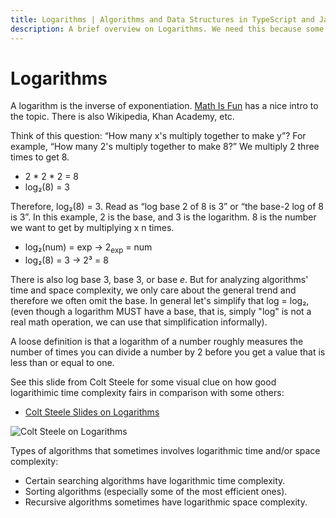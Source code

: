 ```yaml
---
title: Logarithms | Algorithms and Data Structures in TypeScript and JavaScript
description: A brief overview on Logarithms. We need this because some time and space complexity are not as simple as O(1), O(n), O(n²) or similar ones.
---
```


# Logarithms

A logarithm is the inverse of exponentiation.
[Math Is Fun](https://www.mathsisfun.com/algebra/logarithms.html) has a nice intro to the topic.
There is also Wikipedia, Khan Academy, etc.

Think of this question: “How many x's multiply together to make y”?
For example, “How many 2's multiply together to make 8?”
We multiply 2 three times to get 8.

- 2 * 2 * 2 = 8
- log₂(8) = 3

Therefore, log₂(8) = 3.
Read as “log base 2 of 8 is 3” or “the base-2 log of 8 is 3”.
In this example, 2 is the base, and 3 is the logarithm.
8 is the number we want to get by multiplying x n times.

- log₂(num) = exp → 2<sub>exp</sub> = num
- log₂(8) = 3 → 2³ = 8

There is also log base 3, base 3, or base *e*.
But for analyzing algorithms' time and space complexity, we only care about the general trend and therefore we often omit the base.
In general let's simplify that log = log₂, (even though a logarithm MUST have a base, that is, simply "log" is not a real math operation, we can use that simplification informally).

A loose definition is that a logarithm of a number roughly measures the number of times you can divide a number by 2 before you get a value that is less than or equal to one.

See this slide from Colt Steele for some visual clue on how good logarithimic time complexity fairs in comparison with some others:

- [Colt Steele Slides on Logarithms](https://cs.slides.com/colt_steele/big-o-notation#/28/0/5)

![Colt Steele on Logarithms](./logarithms.assets/colt-steele-logarithms.png)

Types of algorithms that sometimes involves logarithmic time and/or space complexity:

- Certain searching algorithms have logarithmic time complexity.
- Sorting algorithms (especially some of the most efficient ones).
- Recursive algorithms sometimes have logarithmic space complexity.
